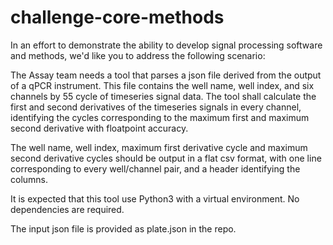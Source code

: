 # challenge-core-methods

In an effort to demonstrate the ability to develop signal processing software and methods,
we'd like you to address the following scenario:

The Assay team needs a tool that parses a json file derived from the output of a qPCR 
instrument. This file contains the well name, well index, and six channels by 55 cycle of 
timeseries signal data. The tool shall calculate the 
first and second derivatives of the timeseries signals in every channel, identifying
the cycles corresponding to the maximum first and maximum second derivative with 
floatpoint accuracy. 

The well name, well index, maximum first derivative cycle and maximum 
second derivative cycles should be output in a flat csv format, with one line
corresponding to every well/channel pair, and a header identifying the columns. 

It is expected that this tool use Python3 with a virtual environment. No dependencies
are required. 

The input json file is provided as plate.json in the repo. 
